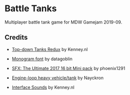 Battle Tanks
============

Multiplayer battle tank game for MDW Gamejam 2019-09.

Credits
-------

 - [Top-down Tanks Redux](https://www.kenney.nl/assets/topdown-tanks-redux) by Kenney.nl

 - [Monogram font](https://datagoblin.itch.io/monogram) by datagoblin

 - [SFX: The Ultimate 2017 16 bit Mini pack](https://opengameart.org/content/sfx-the-ultimate-2017-16-bit-mini-pack) by phoenix1291

 - [Engine-loop heavy vehicle/tank](https://opengameart.org/content/engine-loop-heavy-vehicletank) by Nayckron

 - [Interface Sounds](https://www.kenney.nl/assets/interface-sounds/) by Kenney.nl

